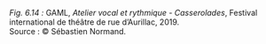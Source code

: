 *Fig. 6.14 :* GAML, *Atelier vocal et rythmique - Casserolades*, Festival international de théâtre de rue d’Aurillac, 2019.  
Source : © Sébastien Normand.